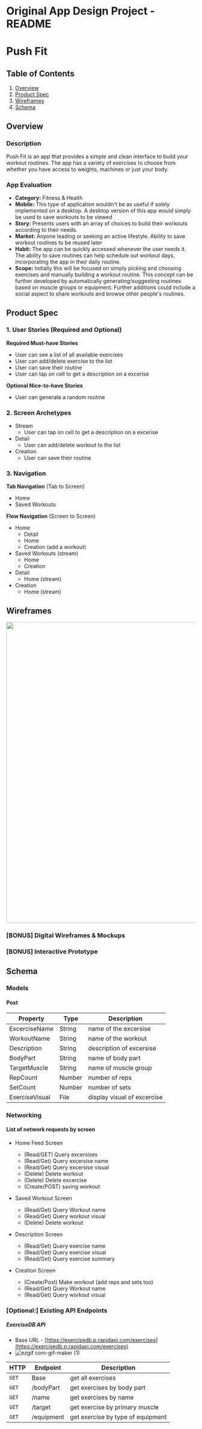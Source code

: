 Original App Design Project - README
===

# Push Fit

## Table of Contents
1. [Overview](#Overview)
1. [Product Spec](#Product-Spec)
1. [Wireframes](#Wireframes)
2. [Schema](#Schema)

## Overview
    
### Description
Push Fit is an app that provides a simple and clean interface to build your workout routines. The app has a variety of exercises to choose from whether you have access to weights, machines or just your body.


### App Evaluation

- **Category:** Fitness & Health
- **Mobile:** This type of application wouldn't be as useful if solely implemented on a desktop. A desktop version of this app would simply be used to save workouts to be viewed 
- **Story:** Presents users with an array of choices to build their workouts according to their needs.
- **Market:** Anyone leading or seeking an active lifestyle. Ability to save workout routines to be reused later
- **Habit:** The app can be quickly accessed whenever the user needs it. The ability to save routines can help schedule out workout days, incorporating the app in their daily routine.
- **Scope:** Initially this will be focused on simply picking and choosing exercises and manually building a workout routine. This concept can be further developed by automatically generating/suggesting routines based on muscle groups or equipment. Further additions could include a social aspect to share workouts and browse other people's routines.


## Product Spec

### 1. User Stories (Required and Optional)

**Required Must-have Stories**

* User can see a list of all available exercises 
* User can add/delete exercise to the list
* User can save their routine
* User can tap on cell to get a description on a excerise

**Optional Nice-to-have Stories**

* User can generate a random routine

### 2. Screen Archetypes

* Stream
    * User can tap on cell to get a description on a excerise
* Detail
  * User can add/delete workout to the list
* Creation
   * User can save their routine
   

### 3. Navigation

**Tab Navigation** (Tab to Screen)

* Home
* Saved Workouts



**Flow Navigation** (Screen to Screen)

* Home
    * Detail
    * Home
    * Creation (add a workout)
* Saved Workouts (stream)
    * Home
    * Creation
* Detail
    * Home (stream)
* Creation
    * Home (stream)
  

## Wireframes
<img src="https://i.imgur.com/oVqJZlb.png" width=800>


### [BONUS] Digital Wireframes & Mockups

### [BONUS] Interactive Prototype

## Schema 
### Models
#### Post

   | Property      | Type     | Description |
   | ------------- | -------- | ------------|
   | ExcerciseName  | String   | name of the excersise |
   | WorkoutName  | String  | name of the workout |
   | Description     | String| description of excersise |
   | BodyPart    | String     | name of body part |
   | TargetMuscle       | String   | name of muscle group |
   | RepCount      | Number   | number of reps |
   | SetCount    | Number   | number of sets |
   | ExerciseVisual     | File | display visual of excercise |
### Networking
#### List of network requests by screen
   - Home Feed Screen
      - (Read/GET) Query excersises
      - (Read/Get) Query excersise name
      - (Read/Get) Query excersise visual
      - (Delete) Delete workout 
      - (Delete) Delete excercise
      - (Create/POST) saving workout
   
   - Saved Workout Screen
       - (Read/Get) Query Workout name
       - (Read/Get) Query workout visual
       - (Delete) Delete workout

  - Description Screen
       - (Read/Get) Query exercise name
       - (Read/Get) Query exercise visual
       - (Read/Get) Query exercise summary
   
   - Creation Screen
       - (Create/Post) Make workout (add reps and sets too)
       - (Read/Get) Query Workout name
       - (Read/Get) Query workout visual

### [Optional:] Existing API Endpoints

##### ExerciseDB API
- Base URL - [https://exercisedb.p.rapidapi.com/exercises](https://exercisedb.p.rapidapi.com/exercises)
- ![ezgif com-gif-maker (1)](https://user-images.githubusercontent.com/89464542/141870556-4fcf292a-b67c-4370-aaf8-60a63f77e39d.gif)


| HTTP      | Endpoint     | Description |
   | ------------- | -------- | ------------|
   | `GET`  |  Base  | get all exercises |
   | `GET`  | /bodyPart  | get exercises by body part |
   | `GET`  | /name| get exercises by name |
   | `GET`  | /target     | get exercise by primary muscle |
   | `GET`      | /equipment   | get exercise by type of equipment |

